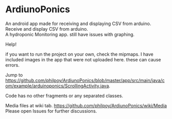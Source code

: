 # ArdiunoPonics

An android app made for receiving and displaying CSV from arduino.  
Receive and display CSV from arduino.   
A hydroponic Monitoring app. still have issues with graphing.

Help!

if you want to run the project on your own, check the mipmaps. 
I have included images in the app that were not uploaded here. these can cause errors.

Jump to https://github.com/philpoy/ArdiunoPonics/blob/master/app/src/main/java/com/example/arduinoponics/ScrollingActivity.java.

Code has no other fragments or any separated classes.   

Media files at wiki tab.    https://github.com/philpoy/ArdiunoPonics/wiki/Media
Please open Issues for further discussions.
